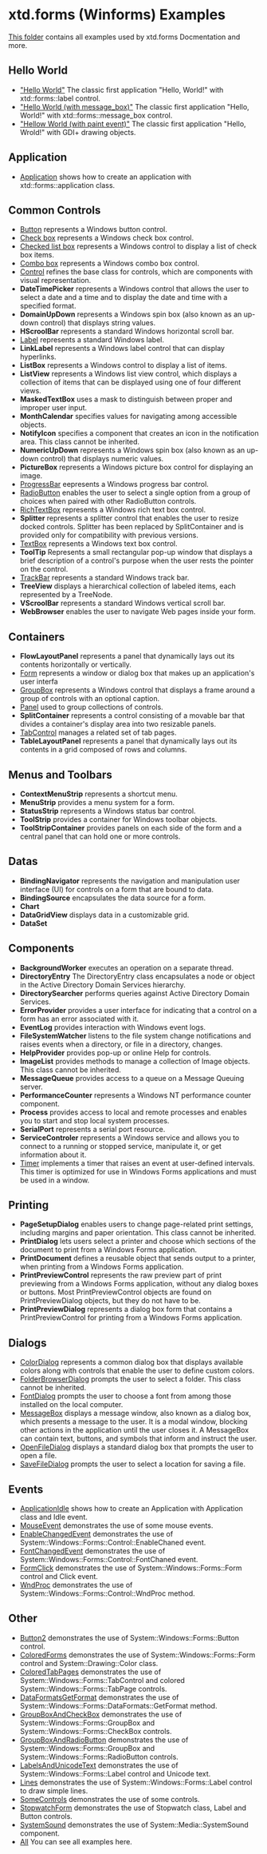 # xtd.forms (Winforms) Examples

[This folder](.) contains all examples used by xtd.forms Docmentation and more.

## Hello World

* ["Hello World"](hello_world/hello_world_forms/README.md) The classic first application "Hello, World!" with xtd::forms::label control.
* ["Hello World (with message_box)"](hello_world/hello_world_message_box/README.md) The classic first application "Hello, World!" with xtd::forms::message_box control.
* ["Hellow World (with paint event)"](hello_world/hello_world_paint/README.md) The classic first application "Hello, Wrold!" with GDI+ drawing objects.

## Application

* [Application](application/application/README.md) shows how to create an application with xtd::forms::application class.

## Common Controls

* [Button](common_controls/button/README.md) represents a Windows button control.
* [Check box](common_controls/check_box/README.md) represents a Windows check box control.
* [Checked list box](common_control/check_list_box/README) represents a Windows control to display a list of check box items.
* [Combo box](common_control/combo_box/README) represents a Windows combo box control.
* [Control](./Control/README.md) refines the base class for controls, which are components with visual representation.
* **DateTimePicker** represents a Windows control that allows the user to select a date and a time and to display the date and time with a specified format.
* **DomainUpDown** represents a Windows spin box (also known as an up-down control) that displays string values.
* **HScroolBar** represents a standard Windows horizontal scroll bar.
* [Label](./Label/README.md) represents a standard Windows label.
* **LinkLabel** represents a Windows label control that can display hyperlinks.
* **ListBox** represents a Windows control to display a list of items.
* **ListView** represents a Windows list view control, which displays a collection of items that can be displayed using one of four different views.
* **MaskedTextBox** uses a mask to distinguish between proper and improper user input.
* **MonthCalendar** specifies values for navigating among accessible objects.
* **NotifyIcon** specifies a component that creates an icon in the notification area. This class cannot be inherited.
* **NumericUpDown** represents a Windows spin box (also known as an up-down control) that displays numeric values.
* **PictureBox** represents a Windows picture box control for displaying an image.
* [ProgressBar](./ProgressBar/README.md) eepresents a Windows progress bar control.
* [RadioButton](./RadioButton/README.md) enables the user to select a single option from a group of choices when paired with other RadioButton controls.
* [RichTextBox](./RichTextBox/README.md) represents a Windows rich text box control.
* **Splitter** represents a splitter control that enables the user to resize docked controls. Splitter has been replaced by SplitContainer and is provided only for compatibility with previous versions.
* [TextBox](./TextBox/README.md) represents a Windows text box control.
* **ToolTip** Represents a small rectangular pop-up window that displays a brief description of a control's purpose when the user rests the pointer on the control.
* [TrackBar](./TrackBar/README.md) represents a standard Windows track bar.
* **TreeView** displays a hierarchical collection of labeled items, each represented by a TreeNode.
* **VScroolBar** represents a standard Windows vertical scroll bar.
* **WebBrowser** enables the user to navigate Web pages inside your form.

## Containers

* **FlowLayoutPanel** represents a panel that dynamically lays out its contents horizontally or vertically.
* [Form](./Form/README.md) represents a window or dialog box that makes up an application's user interfa
* [GroupBox](./GroupBox/README.md) represents a Windows control that displays a frame around a group of controls with an optional caption.
* [Panel](./Panel/README.md) used to group collections of controls.
* **SplitContainer** represents a control consisting of a movable bar that divides a container's display area into two resizable panels.
* [TabControl](./TabControl/README.md) manages a related set of tab pages.
* **TableLayoutPanel** represents a panel that dynamically lays out its contents in a grid composed of rows and columns.

## Menus and Toolbars

* **ContextMenuStrip** represents a shortcut menu.
* **MenuStrip** provides a menu system for a form.
* **StatusStrip** represents a Windows status bar control.
* **ToolStrip** provides a container for Windows toolbar objects.
* **ToolStripContainer** provides panels on each side of the form and a central panel that can hold one or more controls.

## Datas

* **BindingNavigator** represents the navigation and manipulation user interface (UI) for controls on a form that are bound to data.
* **BindingSource** encapsulates the data source for a form.
* **Chart** 
* **DataGridView** displays data in a customizable grid.
* **DataSet** 

## Components

* **BackgroundWorker** executes an operation on a separate thread.
* **DirectoryEntry** The DirectoryEntry class encapsulates a node or object in the Active Directory Domain Services hierarchy.
* **DirectorySearcher** performs queries against Active Directory Domain Services.
* **ErrorProvider** provides a user interface for indicating that a control on a form has an error associated with it.
* **EventLog** provides interaction with Windows event logs.
* **FileSystemWatcher** listens to the file system change notifications and raises events when a directory, or file in a directory, changes.
* **HelpProvider** provides pop-up or online Help for controls.
* **ImageList** provides methods to manage a collection of Image objects. This class cannot be inherited.
* **MessageQueue** provides access to a queue on a Message Queuing server.
* **PerformanceCounter** represents a Windows NT performance counter component.
* **Process** provides access to local and remote processes and enables you to start and stop local system processes.
* **SerialPort** represents a serial port resource.
* **ServiceControler** represents a Windows service and allows you to connect to a running or stopped service, manipulate it, or get information about it.
* [Timer](./TimerForm/README.md) implements a timer that raises an event at user-defined intervals. This timer is optimized for use in Windows Forms applications and must be used in a window.

## Printing

* **PageSetupDialog** enables users to change page-related print settings, including margins and paper orientation. This class cannot be inherited.
* **PrintDialog** lets users select a printer and choose which sections of the document to print from a Windows Forms application.
* **PrintDocument** defines a reusable object that sends output to a printer, when printing from a Windows Forms application.
* **PrintPreviewControl** represents the raw preview part of print previewing from a Windows Forms application, without any dialog boxes or buttons. Most PrintPreviewControl objects are found on PrintPreviewDialog objects, but they do not have to be.
* **PrintPreviewDialog** represents a dialog box form that contains a PrintPreviewControl for printing from a Windows Forms application.

## Dialogs

* [ColorDialog](./ColorDialog/README.md) represents a common dialog box that displays available colors along with controls that enable the user to define custom colors.
* [FolderBrowserDialog](./FolderBrowserDialog/README.md) prompts the user to select a folder. This class cannot be inherited.
* [FontDialog](./FontDialog/README.md) prompts the user to choose a font from among those installed on the local computer.
* [MessageBox](./MessageBox/README.md) displays a message window, also known as a dialog box, which presents a message to the user. It is a modal window, blocking other actions in the application until the user closes it. A MessageBox can contain text, buttons, and symbols that inform and instruct the user.
* [OpenFileDialog](./OpenFileDialog/README.md) displays a standard dialog box that prompts the user to open a file.
* [SaveFileDialog](./SaveFileDialog/README.md) prompts the user to select a location for saving a file.

## Events

* [ApplicationIdle](./ApplicationIdle/README.md) shows how to create an Application with Application class and Idle event.
* [MouseEvent](./MouseEvent/README.md) demonstrates the use of some mouse events.
* [EnableChangedEvent](./EnableChangedEvent/README.md) demonstrates the use of System::Windows::Forms::Control::EnableChaned event.
* [FontChangedEvent](./FontChangedEvent/README.md) demonstrates the use of System::Windows::Forms::Control::FontChaned event.
* [FormClick](./FormClick/README.md) demonstrates the use of System::Windows::Forms::Form control and Click event.
* [WndProc](./WndProc/README.md) demonstrates the use of System::Windows::Forms::Control::WndProc method.

## Other

* [Button2](./Button2/README.md) demonstrates the use of System::Windows::Forms::Button control.
* [ColoredForms](./ColoredForms/README.md) demonstrates the use of System::Windows::Forms::Form control and System::Drawing::Color class.
* [ColoredTabPages](./ColoredTabPages/README.md) demonstrates the use of System::Windows::Forms::TabControl and colored System::Windows::Forms::TabPage controls.
* [DataFormatsGetFormat](./DataFormatsGetFormat/README.md) demonstrates the use of System::Windows::Forms::DataFormats::GetFormat method.
* [GroupBoxAndCheckBox](./GroupBoxAndCheckBox/README.md) demonstrates the use of System::Windows::Forms::GroupBox and System::Windows::Forms::CheckBox controls.
* [GroupBoxAndRadioButton](./GroupBoxAndRadioButton/README.md) demonstrates the use of System::Windows::Forms::GroupBox and System::Windows::Forms::RadioButton controls.
* [LabelsAndUnicodeText](./LabelsAndUnicodeText/README.md) demonstrates the use of System::Windows::Forms::Label control and Unicode text.
* [Lines](./Lines/README.md) demonstrates the use of System::Windows::Forms::Label control to draw simple lines.
* [SomeControls](./SomeControls/README.md) demonstrates the use of some controls.
* [StopwatchForm](./StopwatchForm/README.md) demonstrates the use of Stopwatch class, Label and Button controls.
* [SystemSound](./SystemSound/README.md) demonstrates the use of System::Media::SystemSound component.
* [All](.) You can see all examples here. 
